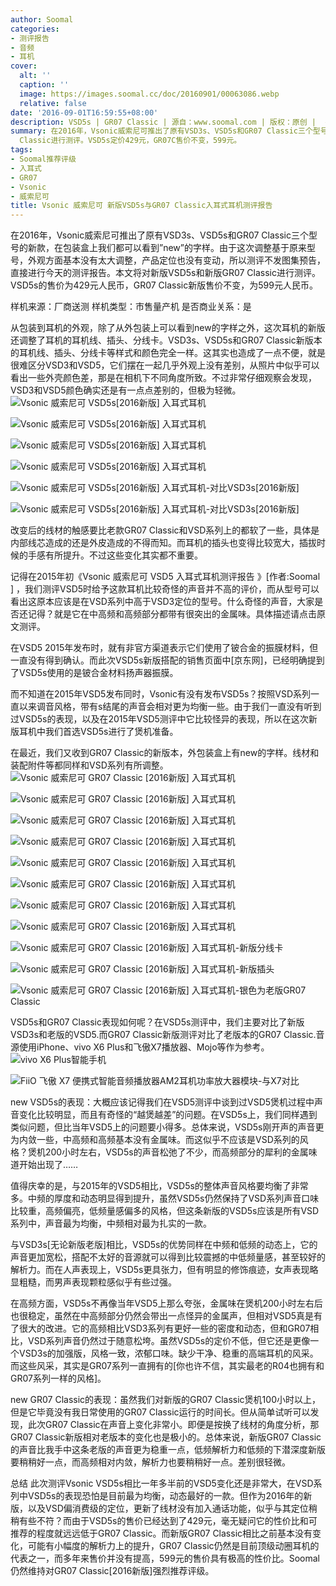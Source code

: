 ```yaml
---
author: Soomal
categories:
- 测评报告
- 音频
- 耳机
cover:
  alt: ''
  caption: ''
  image: https://images.soomal.cc/doc/20160901/00063086.webp
  relative: false
date: '2016-09-01T16:59:55+08:00'
description: VSD5s | GR07 Classic | 源自：www.soomal.com | 版权：原创 |  平均/总评分：09.34/411
summary: 在2016年，Vsonic威索尼可推出了原有VSD3s、VSD5s和GR07 Classic三个型号的新款，在包装盒上我们都可以看到”new”的字样。。本文将对新版VSD5s和新版GR07
  Classic进行测评。VSD5s定价429元，GR07C售价不变，599元。
tags:
- Soomal推荐评级
- 入耳式
- GR07
- Vsonic
- 威索尼可
title: Vsonic 威索尼可 新版VSD5s与GR07 Classic入耳式耳机测评报告
---
```


在2016年，Vsonic威索尼可推出了原有VSD3s、VSD5s和GR07 Classic三个型号的新款，在包装盒上我们都可以看到”new”的字样。由于这次调整基于原来型号，外观方面基本没有太大调整，产品定位也没有变动，所以测评不发图集预告，直接进行今天的测评报告。本文将对新版VSD5s和新版GR07 Classic进行测评。VSD5s的售价为429元人民币，GR07 Classic新版售价不变，为599元人民币。

样机来源：厂商送测
样机类型：市售量产机
是否商业关系：是

从包装到耳机的外观，除了从外包装上可以看到new的字样之外，这次耳机的新版还调整了耳机的耳机线、插头、分线卡。VSD3s、VSD5s和GR07 Classic新版本的耳机线、插头、分线卡等样式和颜色完全一样。这其实也造成了一点不便，就是很难区分VSD3和VSD5，它们摆在一起几乎外观上没有差别，从照片中似乎可以看出一些外壳颜色差，那是在相机下不同角度所致。不过非常仔细观察会发现，VSD3和VSD5颜色确实还是有一点点差别的，但极为轻微。
![Vsonic 威索尼可 VSD5s[2016新版] 入耳式耳机](https://images.soomal.cc/doc/20160901/00063061.webp)




![Vsonic 威索尼可 VSD5s[2016新版] 入耳式耳机](https://images.soomal.cc/doc/20160901/00063062.webp)




![Vsonic 威索尼可 VSD5s[2016新版] 入耳式耳机](https://images.soomal.cc/doc/20160901/00063063.webp)




![Vsonic 威索尼可 VSD5s[2016新版] 入耳式耳机](https://images.soomal.cc/doc/20160901/00063064.webp)




![Vsonic 威索尼可 VSD5s[2016新版] 入耳式耳机-对比VSD3s[2016新版]](https://images.soomal.cc/doc/20160901/00063068_01.webp)




![Vsonic 威索尼可 VSD5s[2016新版] 入耳式耳机-对比VSD3s[2016新版]](https://images.soomal.cc/doc/20160901/00063069_01.webp)




改变后的线材的触感要比老款GR07 Classic和VSD系列上的都软了一些，具体是内部线芯造成的还是外皮造成的不得而知。而耳机的插头也变得比较宽大，插拔时候的手感有所提升。不过这些变化其实都不重要。

记得在2015年初《Vsonic 威索尼可 VSD5 入耳式耳机测评报告 》[作者:Soomal ]
，我们测评VSD5时给予这款耳机比较奇怪的声音并不高的评价，而从型号可以看出这原本应该是在VSD系列中高于VSD3定位的型号。什么奇怪的声音，大家是否还记得？就是它在中高频和高频部分都带有很突出的金属味。具体描述请点击原文测评。

在VSD5 2015年发布时，就有非官方渠道表示它们使用了铍合金的振膜材料，但一直没有得到确认。而此次VSD5s新版搭配的销售页面中[京东网]，已经明确提到了VSD5s使用的是铍合金材料扬声器振膜。

而不知道在2015年VSD5发布同时，Vsonic有没有发布VSD5s？按照VSD系列一直以来调音风格，带有s结尾的声音会相对更为均衡一些。由于我们一直没有听到过VSD5s的表现，以及在2015年VSD5测评中它比较怪异的表现，所以在这次新版耳机中我们首选VSD5s进行了煲机准备。

在最近，我们又收到GR07 Classic的新版本，外包装盒上有new的字样。线材和装配附件等都同样和VSD系列有所调整。
![Vsonic 威索尼可 GR07 Classic [2016新版] 入耳式耳机](https://images.soomal.cc/doc/20160901/00063070.webp)




![Vsonic 威索尼可 GR07 Classic [2016新版] 入耳式耳机](https://images.soomal.cc/doc/20160901/00063071.webp)




![Vsonic 威索尼可 GR07 Classic [2016新版] 入耳式耳机](https://images.soomal.cc/doc/20160901/00063072_01.webp)




![Vsonic 威索尼可 GR07 Classic [2016新版] 入耳式耳机](https://images.soomal.cc/doc/20160901/00063073_01.webp)




![Vsonic 威索尼可 GR07 Classic [2016新版] 入耳式耳机](https://images.soomal.cc/doc/20160901/00063074_01.webp)




![Vsonic 威索尼可 GR07 Classic [2016新版] 入耳式耳机](https://images.soomal.cc/doc/20160901/00063075_01.webp)




![Vsonic 威索尼可 GR07 Classic [2016新版] 入耳式耳机](https://images.soomal.cc/doc/20160901/00063076_01.webp)




![Vsonic 威索尼可 GR07 Classic [2016新版] 入耳式耳机](https://images.soomal.cc/doc/20160901/00063077_01.webp)




![Vsonic 威索尼可 GR07 Classic [2016新版] 入耳式耳机-新版分线卡](https://images.soomal.cc/doc/20160901/00063080_01.webp)




![Vsonic 威索尼可 GR07 Classic [2016新版] 入耳式耳机-新版插头](https://images.soomal.cc/doc/20160901/00063081_01.webp)




![Vsonic 威索尼可 GR07 Classic [2016新版] 入耳式耳机-银色为老版GR07 Classic](https://images.soomal.cc/doc/20160901/00063083.webp)




VSD5s和GR07 Classic表现如何呢？在VSD5s测评中，我们主要对比了新版VSD3s和老版的VSD5.而GR07 Classic新版测评对比了老版本的GR07 Classic.音源使用iPhone、vivo X6 Plus和飞傲X7播放器、Mojo等作为参考。
![vivo X6 Plus智能手机](https://images.soomal.cc/doc/20151218/00057216_01.webp)




![FiiO 飞傲 X7 便携式智能音频播放器AM2耳机功率放大器模块-与X7对比](https://images.soomal.cc/doc/20160311/00058957_01.webp)




new VSD5s的表现：大概应该记得我们在VSD5测评中谈到过VSD5煲机过程中声音变化比较明显，而且有奇怪的“越煲越差”的问题。在VSD5s上，我们同样遇到类似问题，但比当年VSD5上的问题要小得多。总体来说，VSD5s刚开声的声音更为内敛一些，中高频和高频基本没有金属味。而这似乎不应该是VSD系列的风格？煲机200小时左右，VSD5s的声音松弛了不少，而高频部分的犀利的金属味道开始出现了……

值得庆幸的是，与2015年的VSD5相比，VSD5s的整体声音风格要均衡了非常多。中频的厚度和动态明显得到提升，虽然VSD5s仍然保持了VSD系列声音口味比较重，高频偏亮，低频量感偏多的风格，但这条新版的VSD5s应该是所有VSD系列中，声音最为均衡，中频相对最为扎实的一款。

与VSD3s[无论新版老版]相比，VSD5s的优势同样在中频和低频的动态上，它的声音更加宽松，搭配不太好的音源就可以得到比较震撼的中低频量感，甚至较好的解析力。而在人声表现上，VSD5s更具张力，但有明显的修饰痕迹，女声表现略显粗糙，而男声表现颗粒感似乎有些过强。

在高频方面，VSD5s不再像当年VSD5上那么夸张，金属味在煲机200小时左右后也很稳定，虽然在中高频部分仍然会带出一点怪异的金属声，但相对VSD5真是有了很大的改进。它的高频相比VSD3系列有更好一些的密度和动态，但和GR07相比，VSD系列声音仍然过于随意松垮。虽然VSD5s的定价不低，但它还是更像一个VSD3s的加强版，风格一致，浓郁口味。缺少干净、稳重的高端耳机的风采。而这些风采，其实是GR07系列一直拥有的[你也许不信，其实最老的R04也拥有和GR07系列一样的风格]。

new GR07 Classic的表现：虽然我们对新版的GR07 Classic煲机100小时以上，但是它毕竟没有我日常使用的GR07 Classic运行的时间长。但从简单试听可以发现，此次GR07 Classic在声音上变化非常小。即便是按换了线材的角度分析，那GR07 Classic新版相对老版本的变化也是极小的。总体来说，新版GR07 Classic的声音比我手中这条老版的声音更为稳重一点，低频解析力和低频的下潜深度新版要稍稍好一点，而高频相对内敛，解析力也要稍稍好一点。差别很轻微。

总结
此次测评Vsonic VSD5s相比一年多半前的VSD5变化还是非常大，在VSD系列中VSD5s的表现恐怕是目前最为均衡，动态最好的一款。但作为2016年的新版，以及VSD偏消费级的定位，更新了线材没有加入通话功能，似乎与其定位稍稍有些不符？而由于VSD5s的售价已经达到了429元，毫无疑问它的性价比和可推荐的程度就远远低于GR07 Classic。而新版GR07 Classic相比之前基本没有变化，可能有小幅度的解析力上的提升，GR07 Classic仍然是目前顶级动圈耳机的代表之一，而多年来售价并没有提高，599元的售价具有极高的性价比。Soomal仍然维持对GR07 Classic[2016新版]强烈推荐评级。